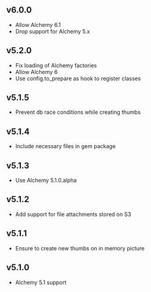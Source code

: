 ## v6.0.0

- Allow Alchemy 6.1
- Drop support for Alchemy 5.x

## v5.2.0

- Fix loading of Alchemy factories
- Allow Alchemy 6
- Use config.to_prepare as hook to register classes

## v5.1.5

- Prevent db race conditions while creating thumbs

## v5.1.4

- Include necessary files in gem package

## v5.1.3

- Use Alchemy 5.1.0.alpha

## v5.1.2

- Add support for file attachments stored on S3

## v5.1.1

- Ensure to create new thumbs on in memory picture

## v5.1.0

- Alchemy 5.1 support

